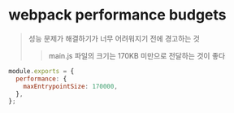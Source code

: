 # webpack performance budgets

> 성능 문제가 해결하기가 너무 어려워지기 전에 경고하는 것
>
> > main.js 파일의 크기는 170KB 미만으로 전달하는 것이 좋다

```js
module.exports = {
  performance: {
    maxEntrypointSize: 170000,
  },
};
```
